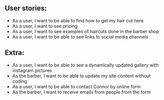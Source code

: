 ## User stories:
- As a user, I want to be able to find how to get my hair cut here
- As a user, I want to see pricing
- As a user, I want to see examples of haircuts done in the barber shop
- As a user, I want to be able to see links to social media channels
## Extra:
- As a user, I want to be able to see a dynamically updated gallery with instagram pictures
- As the barber, I want to be able to update my site content without coding
- As a user, I want to be able to contact Connor by online form
- As the barber, I want to receive emails from people from the form